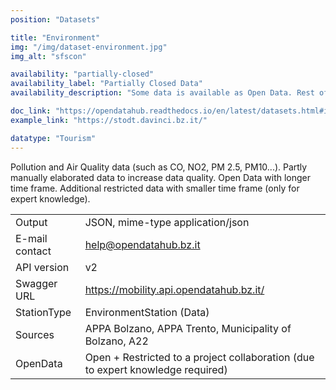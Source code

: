 ```yaml
---
position: "Datasets"

title: "Environment"
img: "/img/dataset-environment.jpg"
img_alt: "sfscon"

availability: "partially-closed"
availability_label: "Partially Closed Data"
availability_description: "Some data is available as Open Data. Rest of data is closed or restricted to project collaboration."

doc_link: "https://opendatahub.readthedocs.io/en/latest/datasets.html#id5"
example_link: "https://stodt.davinci.bz.it/"

datatype: "Tourism"
---
```


Pollution and Air Quality data (such as CO, NO2, PM 2.5, PM10...). Partly manually elaborated data to increase data quality. Open Data with longer time frame. Additional restricted data with smaller time frame (only for expert knowledge).

|                |                                                                                 |
| :------------- | ------------------------------------------------------------------------------- |
| Output         | JSON, mime-type application/json                                                |
| E-mail contact | help@opendatahub.bz.it                                                          |
| API version    | v2                                                                              |
| Swagger URL    | https://mobility.api.opendatahub.bz.it/                                         |
| StationType    | EnvironmentStation (Data)                                                       |
| Sources        | APPA Bolzano, APPA Trento, Municipality of Bolzano, A22                         |
| OpenData       | Open + Restricted to a project collaboration (due to expert knowledge required) |
